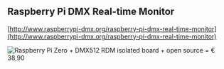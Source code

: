 ## Raspberry Pi DMX Real-time Monitor ##


[http://www.raspberrypi-dmx.org/raspberry-pi-dmx-real-time-monitor](http://www.raspberrypi-dmx.org/raspberry-pi-dmx-real-time-monitor)

![Raspberry Pi Zero + DMX512 RDM isolated board + open source = € 38,90](https://picasaweb.google.com/105421943141498071867/RaspberryPi#6247104698011010290)